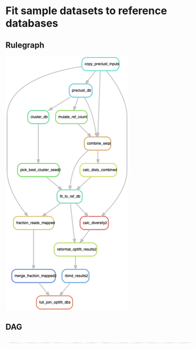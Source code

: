 # Fit sample datasets to reference databases

## Rulegraph

![](../../figures/rulegraph_fit_db.png)

## DAG

![](../../figures/dag_fit_db.png)

